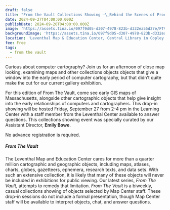 ```yaml
---
draft: false
title: "From the Vault Collections Showing —\_Behind the Scenes of Processing Place"
date: 2024-09-27T04:00:00.000Z
publishDate: 2024-09-20T04:00:00.000Z
image: 'https://assets.tina.io/097f9d05-d307-4978-823b-d332ea55d27e/FTV BTS ProP.png'
backgroundImage: 'https://assets.tina.io/097f9d05-d307-4978-823b-d332ea55d27e/FTV BTS ProP.png'
location: 'Leventhal Map & Education Center, Central Library in Copley Square'
fee: Free
tags:
  - from the vault
---
```


Curious about computer cartography? Join us for an afternoon of close map looking, examining maps and other collections objects objects that give a window into the early period of computer cartography, but that didn’t quite make the cut for our current gallery exhibition.

For this edition of From The Vault, come see early GIS maps of Massachusetts, alongside other cartographic objects that help give insight into the early relationships of computers and cartographers. This drop-in showing will be hosted Friday, September 27 from 2-4 pm in the Learning Center with a staff member from the Leventhal Center available to answer questions. This collections showing event was specially curated by our Assistant Director, **Emily Bowe**.

No advance registration is required.

##### ***From The Vault***

The Leventhal Map and Education Center cares for more than a quarter million cartographic and geographic objects, including maps, atlases, charts, globes, gazetteers, ephemera, research texts, and data sets. With such an extensive collection, it is likely that many of these objects will never be included in exhibitions for public viewing. Our latest series, *From The Vault*, attempts to remedy that limitation. *From The Vault* is a biweekly, casual collections showing of objects selected by Map Center staff. These drop-in sessions do not include a formal presentation, though Map Center staff will be available to interpret objects, chat, and answer questions.
